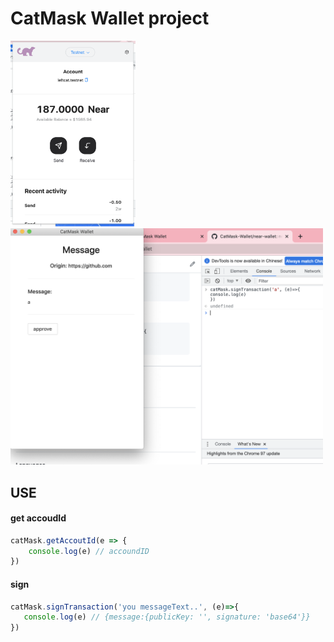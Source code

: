 # CatMask Wallet project

<img width="200" src="/readme/overView.png" />
<img width="500" src="/readme/message.png" />

## USE

#### get accoudId
```js
catMask.getAccoutId(e => {
    console.log(e) // accoundID
})
```
 #### sign
 ```js
catMask.signTransaction('you messageText..', (e)=>{
    console.log(e) // {message:{publicKey: '', signature: 'base64'}}
})
 ```

